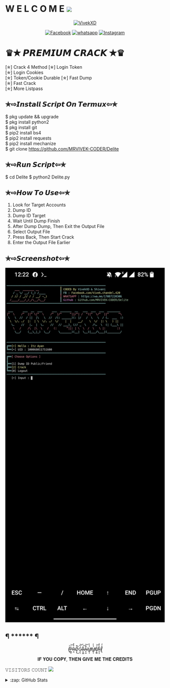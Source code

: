 #  W E L C O M E <img src="https://raw.githubusercontent.com/iampavangandhi/iampavangandhi/master/gifs/Hi.gif" width="30px">
<p align="center"><a href="https://github.com/MRVIVEK-CODER"><img src="https://j.top4top.io/p_1966skgw80.jpg" height='195' alt="VivekXD">
 
<p align="center">
<a href="https://Facebook.com/Vivek.chandel.420"><img title="Facebook" src="https://img.shields.io/badge/Facebook-black?style=for-the-badge&logo=Facebook"></a>
<a href="https://wa.me/17087220306"><img title="whatsapp" src="https://img.shields.io/badge/Whatsapp-black?style=for-the-badge&logo=whatsapp"></a>
<a href="https://instagram.com/hacker_solution_by_vivek"><img title="Instagram" src="https://img.shields.io/badge/INSTAGRAM-black?style=for-the-badge&logo=instagram"></a> 







# ♛✭ 𝙋𝙍𝙀𝙈𝙄𝙐𝙈 𝘾𝙍𝘼𝘾𝙆 ✭♛

[✯] Crack 4 Method
[✯] Login Token  
[✯] Login Cookies  
[✯] Token/Cookie Durable 
[✯] Fast Dump  
[✯] Fast Crack  
[✯] More Listpass  
## ✯⇨𝙄𝙣𝙨𝙩𝙖𝙡𝙡 𝙎𝙘𝙧𝙞𝙥𝙩 𝙊𝙣 𝙏𝙚𝙧𝙢𝙪𝙭⇦✯
$ pkg update && upgrade  
$ pkg install python2  
$ pkg install git  
$ pip2 install bs4  
$ pip2 install requests  
$ pip2 install mechanize  
$ git clone https://github.com/MRVIVEK-CODER/Delite
## ✯⇨𝙍𝙪𝙣 𝙎𝙘𝙧𝙞𝙥𝙩⇦✯
$ cd Delite
$ python2 Delite.py
## ✯⇨𝙃𝙤𝙬 𝙏𝙤 𝙐𝙨𝙚⇦✯
1. Look for Target Accounts
2. Dump ID 
3. Dump ID Target
4. Wait Until Dump Finish
5. After Dump Dump, Then Exit the Output File
6. Select Output File
7. Press Back, Then Start Crack
8. Enter the Output File Earlier
## ✯⇨𝙎𝙘𝙧𝙚𝙚𝙣𝙨𝙝𝙤𝙩⇦✯
<p align="center">
 <img src="https://github.com/MRVIVEK-CODER/Delite/blob/main/Screenshot_20210525-122242.jpg" width="640" title="Menu" alt="Menu">
 
## ¶ ****** ¶ ##

<p align="center"> (̴͙̦̔̀͛P̴̞͇̝̀͛͝R̴̝̫͑͒͒O̸͔͓͐͊̚͜G̵͎̙͉̔͆͝R̴̢͙͇̐͝A̴̡̠̺͌͛͝Ḿ̸͇̘͉̒̓Ḿ̸͇̘͉̒̓É̸̡̫͇́͝R̴͓̝͙͒̾̾)̸̙̝̽͋̈́</p>
 
<p align="center">
 𝐈𝐅 𝐘𝐎𝐔 𝐂𝐎𝐏𝐘, 𝐓𝐇𝐄𝐍 𝐆𝐈𝐕𝐄 𝐌𝐄 𝐓𝐇𝐄 𝐂𝐑𝐄𝐃𝐈𝐓𝐒 
</p>
𝚅𝙸𝚂𝙸𝚃𝙾𝚁𝚂 𝙲𝙾𝚄𝙽𝚃
 <img src="https://profile-counter.glitch.me/karma-kh3n/count.svg" />
</p>


<details>
  <summary>:zap: GitHub Stats</summary>

  <img align="left" alt="MRVIVEK-CODER's GitHub Stats" src="https://mrvivek-coder-vivek-chandel.vercel.app//api?username=MRVIVEK-CODER&show_icons=true&hide_border=true" />
 
 
